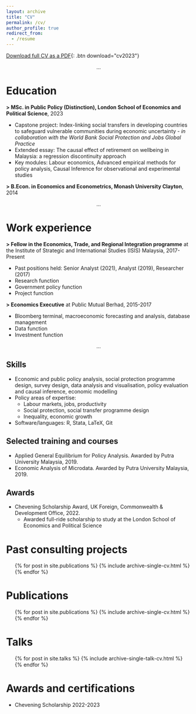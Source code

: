 ```yaml
---
layout: archive
title: "CV"
permalink: /cv/
author_profile: true
redirect_from:
  - /resume
---
```

[Download full CV as a PDF](/files/cv2023.pdf){: .btn download="cv2023"}
<div style="text-align: center;">
  ...
</div>

# Education

  **> MSc. in Public Policy (Distinction), London School of Economics and Political Science**, 2023
  * Capstone project: Index-linking social transfers in developing countries to safeguard vulnerable communities during economic uncertainty - *in collaboration with the World Bank Social Protection and Jobs Global Practice*
  * Extended essay: The causal effect of retirement on wellbeing in Malaysia: a regression discontinuity approach
  * Key modules: Labour economics, Advanced empirical methods for policy analysis, Causal Inference for observational and experimental studies

  **> B.Econ. in Economics and Econometrics, Monash University Clayton**, 2014
<div style="text-align: center;">
  ...
</div>

# Work experience

**> Fellow in the Economics, Trade, and Regional Integration programme** at the Institute of Strategic and International Studies (ISIS) Malaysia, 2017-Present
  * Past positions held: Senior Analyst (2021), Analyst (2019), Researcher (2017)
  * Research function
  * Government policy function
  * Project function
  
**> Economics Executive** at Public Mutual Berhad, 2015-2017
  * Bloomberg terminal, macroeconomic forecasting and analysis, database management
  * Data function
  * Investment function
<div style="text-align: center;">
  ...
</div>

## Skills
* Economic and public policy analysis, social protection programme design, survey design, data analysis and visualisation, policy evaluation and causal inference, economic modelling
* Policy areas of expertise: 
  * Labour markets, jobs, productivity
  * Social protection, social transfer programme design
  * Inequality, economic growth
* Software/languages: R, Stata, LaTeX, Git

## Selected training and courses
* Applied General Equilibrium for Policy Analysis. Awarded by Putra University Malaysia, 2019.
* Economic Analysis of Microdata. Awarded by Putra University Malaysia, 2019.

## Awards
* Chevening Scholarship Award, UK Foreign, Commonwealth & Development Office, 2022.
  * Awarded full-ride scholarship to study at the London School of Economics and Political Science

Past consulting projects
======
  <ul>{% for post in site.publications %}
    {% include archive-single-cv.html %}
  {% endfor %}</ul>
  

Publications
======
  <ul>{% for post in site.publications %}
    {% include archive-single-cv.html %}
  {% endfor %}</ul>
  
Talks
======
  <ul>{% for post in site.talks %}
    {% include archive-single-talk-cv.html %}
  {% endfor %}</ul>
  
Awards and certifications
======
* Chevening Scholarship 2022-2023
